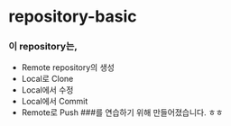 # repository-basic

### 이 repository는,
 * Remote repository의 생성 
 * Local로 Clone 
* Local에서 수정 
* Local에서 Commit 
* Remote로 Push 
###를 연습하기 위해 만들어졌습니다.
ㅎㅎ
